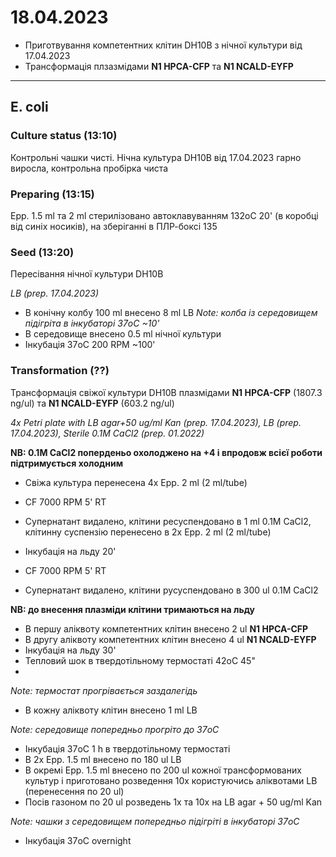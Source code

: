 18.04.2023
==========

- Приготвування компетентних клітин DH10B з нічної культури від 17.04.2023
- Трансформація плзазмідами __N1 HPCA-CFP__ та __N1 NCALD-EYFP__

---

## E. coli
### Culture status (13:10)

Контрольні чашки чисті. Нічна культура DH10B від 17.04.2023 гарно виросла, контрольна пробірка чиста


### Preparing (13:15)
Epp. 1.5 ml та 2 ml стерилізовано автоклавуванням 132oC 20' (в коробці від синіх носиків), на зберіганні в ПЛР-боксі 135


### Seed (13:20)
Пересівання нічної культури DH10B

_LB (prep. 17.04.2023)_

- В конічну колбу 100 ml внесено 8 ml LB
_Note: колба із середовищем підігріта в інкубаторі 37oC \~10'_
- В середовище внесено 0.5 ml нічної культури
- Інкубація 37oC 200 RPM \~100'


### Transformation (??) 
Трансформація свіжої культури DH10B плазмідами __N1 HPCA-CFP__ (1807.3 ng/ul) та __N1 NCALD-EYFP__ (603.2 ng/ul)

_4x Petri plate with LB agar+50 ug/ml Kan (prep. 17.04.2023), LB  (prep. 17.04.2023), Sterile 0.1M CaCl2 (prep. 01.2022)_

__NB: 0.1M CaCl2 поперденьо охолоджено на +4 і впродовж всієї роботи підтримується холодним__

- Свіжа культура перенесена 4x Epp. 2 ml (2 ml/tube)

- CF 7000 RPM 5' RT

- Супернатант видалено, клітини ресуспендовано в 1 ml 0.1M CaCl2, клітинну суспензію перенесено в 2x Epp. 2 ml (2 ml/tube)

- Інкубація на льду 20'

- CF 7000 RPM 5' RT

- Супернатант видалено, клітини русуспендовано в 300 ul 0.1M CaCl2

__NB: до внесення плазміди клітини тримаються на льду__

- В першу аліквоту компетентних клітин внесено 2 ul __N1 HPCA-CFP__
- В другу аліквоту компетентних клітин внесено 4 ul  __N1 NCALD-EYFP__
- Інкубація на льду 30'
- Тепловий шок в твердотільному термостаті 42oC 45"
- 
_Note: термостат прогрівається заздалегідь_

- В кожну аліквоту клітин внесено 1 ml LB

_Note: середовище попередньо прогріто до 37oC_

- Інкубація 37oC 1 h в твердотільному термостаті
- В 2x Epp. 1.5 ml внесено по 180 ul LB
- В окремі Epp. 1.5 ml внесено по 200 ul кожної трансформованих культур і приготовано розведення 10x користуючись аліквотами LB (перенесення по 20 ul)
- Посів газоном по 20 ul розведень 1x та 10x  на LB agar + 50 ug/ml Kan

_Note: чашки з середовищем попередньо підігріті в інкубаторі 37oC_

- Інкубація 37oC overnight